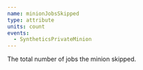 ```yaml
---
name: minionJobsSkipped
type: attribute
units: count
events:
  - SyntheticsPrivateMinion
---
```


The total number of jobs the minion skipped.